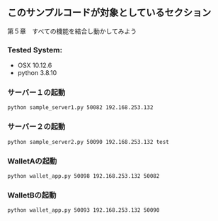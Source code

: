 ## このサンプルコードが対象としているセクション　

第５章　すべての機能を結合し動かしてみよう


### Tested System:
* OSX 10.12.6
* python 3.8.10


### サーバー１の起動

```bash:
python sample_server1.py 50082 192.168.253.132
```

### サーバー２の起動

```bash:
python sample_server2.py 50090 192.168.253.132 test
```

### WalletAの起動

```bash:
python wallet_app.py 50098 192.168.253.132 50082
```


### WalletBの起動

```bash:
python wallet_app.py 50093 192.168.253.132 50090
```
